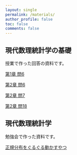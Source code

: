 ```yaml
---
layout: single
permalink: /materials/
author_profile: false
toc: false
comments: false
---
```



## 現代数理統計学の基礎


授業で作った回答の資料です。

<a href="https://hidekizumi.github.io/assets/pdfs/kubokawa_s1_q6.pdf">第1章 問6</a>


<a href="https://hidekizumi.github.io/assets/pdfs/kubokawa_s2_q6.pdf">第2章 問6</a>


<a href="https://hidekizumi.github.io/assets/pdfs/kubokawa_s2_q7.pdf">第2章 問7</a>


<a href="https://hidekizumi.github.io/assets/pdfs/kubokawa_s2_q18.pdf">第2章 問18</a>

## 現代数理統計学


勉強会で作った資料です。

<a href="https://hidekizumi.github.io/multinorm.html">正規分布をぐるぐる動かすやつ</a>

